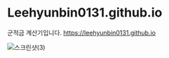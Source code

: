 # Leehyunbin0131.github.io
군적금 계산기입니다.
https://leehyunbin0131.github.io

![스크린샷(3)](https://github.com/user-attachments/assets/5f871f47-6be3-453a-9212-ce6eed1aba76)

